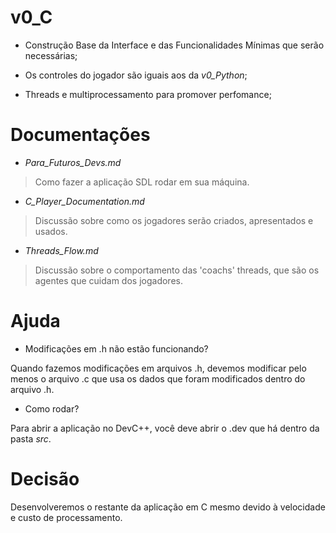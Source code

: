 # v0_C

* Construção Base da Interface e das Funcionalidades Mínimas que serão necessárias;


* Os controles do jogador são iguais aos da _v0_Python_;


* Threads e multiprocessamento para promover perfomance;

# Documentações

* _Para_Futuros_Devs.md_

> Como fazer a aplicação SDL rodar em sua máquina.

* _C_Player_Documentation.md_

> Discussão sobre como os jogadores serão criados, apresentados e usados.

* _Threads_Flow.md_

> Discussão sobre o comportamento das 'coachs' threads, que são os agentes que
> cuidam dos jogadores.

# Ajuda 

* Modificações em .h não estão funcionando?

Quando fazemos modificações em arquivos .h, devemos modificar pelo menos o arquivo .c que usa os 
dados que foram modificados dentro do arquivo .h.

* Como rodar?

Para abrir a aplicação no DevC++, você deve abrir o .dev que há dentro da pasta _src_.

# Decisão
Desenvolveremos o restante da aplicação em C mesmo devido à velocidade e custo de processamento.





